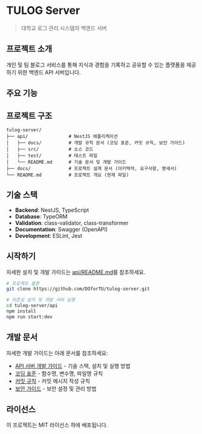 # TULOG Server

> 대학교 로그 관리 시스템의 백엔드 서버

## 프로젝트 소개

개인 및 팀 블로그 서비스를 통해 지식과 경험을 기록하고 공유할 수 있는 플랫폼을 제공하기 위한 백엔드 API 서버입니다.

## 주요 기능

## 프로젝트 구조

```
tulog-server/
├── api/               # NestJS 애플리케이션
│   ├── docs/          # 개발 규칙 문서 (코딩 표준, 커밋 규칙, 보안 가이드)
│   ├── src/           # 소스 코드
│   ├── test/          # 테스트 파일
│   └── README.md      # 기술 문서 및 개발 가이드
├── docs/              # 프로젝트 설계 문서 (아키텍처, 요구사항, 명세서)
└── README.md          # 프로젝트 개요 (현재 파일)
```

## 기술 스택

-   **Backend**: NestJS, TypeScript
-   **Database**: TypeORM
-   **Validation**: class-validator, class-transformer
-   **Documentation**: Swagger (OpenAPI)
-   **Development**: ESLint, Jest

## 시작하기

자세한 설치 및 개발 가이드는 [api/README.md](./api/README.md)를 참조하세요.

```bash
# 프로젝트 클론
git clone https://github.com/DOforTU/tulog-server.git

# 의존성 설치 및 개발 서버 실행
cd tulog-server/api
npm install
npm run start:dev
```

## 개발 문서

자세한 개발 가이드는 아래 문서를 참조하세요:

-   [API 서버 개발 가이드](./api/README.md) - 기술 스택, 설치 및 실행 방법
-   [코딩 표준](./api/docs/CODING_STANDARDS.md) - 함수명, 변수명, 파일명 규칙
-   [커밋 규칙](./api/docs/COMMIT_RULES.md) - 커밋 메시지 작성 규칙
-   [보안 가이드](./api/docs/SECURITY.md) - 보안 설정 및 관리 방법

## 라이선스

이 프로젝트는 MIT 라이선스 하에 배포됩니다.
